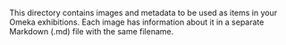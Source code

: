 This directory contains images and metadata to be used as items in your Omeka exhibitions. Each image has information about it in a separate Markdown (.md) file with the same filename.
